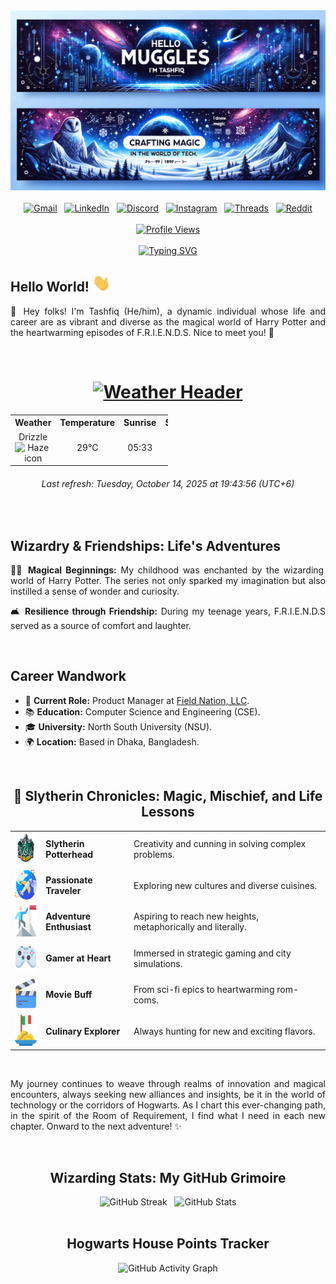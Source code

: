 <!-- Banner Image -->
<div align="center">
  <img src="https://github.com/tashfiqul-islam/tashfiqul-islam/blob/master/assets/tashfiq-banner.png" alt="Tashfiq-Banner" />
</div>
<!-- End of Banner Image -->

<br>

<!-- Social Media Badges -->
<div align="center">
  <a href="mailto:tashfiq61@gmail.com"><img src="https://img.shields.io/badge/Gmail-D14836?style=for-the-badge&logo=gmail&logoColor=white" alt="Gmail"/></a> &nbsp;
  <a href="https://www.linkedin.com/in/tashfiqulislam/"><img src="https://img.shields.io/badge/LinkedIn-0077B5?style=for-the-badge&logo=linkedin&logoColor=white" alt="LinkedIn"/></a> &nbsp;
  <a href="https://discordapp.com/users/257896257740079105"><img src="https://img.shields.io/badge/Discord-7289DA?style=for-the-badge&logo=discord&logoColor=white" alt="Discord"/></a> &nbsp;
  <a href="https://www.instagram.com/_tashfiqulislam/"><img src="https://img.shields.io/badge/Instagram-E4405F?style=for-the-badge&logo=instagram&logoColor=white" alt="Instagram"/></a> &nbsp;
  <a href="https://www.threads.net/@_tashfiqulislam"><img src="https://img.shields.io/badge/Threads-000000?style=for-the-badge&logo=Threads&logoColor=white" alt="Threads"/></a> &nbsp;
  <a href="https://www.reddit.com/user/DeadShotss/"><img src="https://img.shields.io/badge/Reddit-FF4500?style=for-the-badge&logo=reddit&logoColor=white" alt="Reddit"/></a>
</div>
<!-- End of Social Media Badges -->

<br>

<!-- Profile Views Counter -->
<div align="center">
  <a href="https://github.com/tashfiqul-islam/profile-view-counter" target="_blank">
    <img src="https://profile-view-counter-jcp1.onrender.com/api/view-counter?username=tashfiqul-islam&cachebust=1" alt="Profile Views" />
  </a>
</div>
<!-- End of Profile Views Counter -->

<br>

<!-- Typing SVG greetings -->
<div align="center">
  <a alt="Tashfiq" title="Tashfiq" href="https://github.com/tashfiqul-islam/">
    <img src="https://readme-typing-svg.demolab.com?font=Fira+Code&size=25&duration=3750&pause=1000&color=60ABEE&center=true&vCenter=true&random=false&width=450&height=100&lines=Hello+there!+I'm+Tashfiq.+;Fancy+seeing+you+here!" alt="Typing SVG" />
  </a>
</div>
<!-- End of Typing SVG greetings -->

<!-- Hello World -->
<div style="text-align: justify;">
  <h2>Hello World! <img src="https://github.com/tashfiqul-islam/tashfiqul-islam/blob/master/assets/Hi.gif" width="29px"> </h1>
  <p>👋 Hey folks! I'm Tashfiq (He/him), a dynamic individual whose life and career are as vibrant and diverse as the magical world of Harry Potter and the heartwarming episodes of F.R.I.E.N.D.S. Nice to meet you! 🍻</p>
</div>
<!-- End of Hello World -->

  <br>

  <!-- Dhaka's weather table -->
<h1 align="center"> <a href="https://github.com/tashfiqul-islam/profile-weather-view"><img src="https://custom-icon-badges.demolab.com/badge/Dhaka's%20Weather-36454F?style=for-the-badge&logo=bd1-flag-icon" alt="Weather Header"></a> </h1>
<table align="center" style="width:50%">
    <tr style="text-align:center">
        <th>Weather</th>
        <th>Temperature</th>
        <th>Sunrise</th>
        <th>Sunset</th>
        <th>Humidity</th>
    </tr>
<tr style="text-align:center">
  <!-- Hourly Weather Update -->
        <td align="center">Drizzle <img width="15" src="https://openweathermap.org/img/w/50n.png" alt="Haze icon"></td>
        <td align="center">29°C</td>
        <td align="center">05:33</td>
        <td align="center">18:33</td>
        <td align="center">70%</td>
        <!-- End of Hourly Weather Update -->
  </tr>
  </table>
  <div align="center">
    <h6>
      <em>Last refresh: Tuesday, October 14, 2025 at 19:43:56 (UTC+6)</em>
    </h6>
  </div>
  <!-- End of Dhaka's weather table -->

<br>

<!-- Magical Insights Section -->
<div style="text-align: justify;">
  <h2>Wizardry & Friendships: Life's Adventures</h2>
  <p>🧙‍♂️ <strong>Magical Beginnings:</strong> My childhood was enchanted by the wizarding world of Harry Potter. The series not only sparked my imagination but also instilled a sense of wonder and curiosity.</p>
  <p>🛋️ <strong>Resilience through Friendship:</strong> During my teenage years, F.R.I.E.N.D.S served as a source of comfort and laughter.</p>
</div>
<!-- End of Magical Insights Section -->

<br>

<!-- Career Wandwork Section -->
<div style="text-align: justify;">
  <h2>Career Wandwork</h2>
  <ul>
    <li>💼 <strong>Current Role:</strong> Product Manager at <a href="https://github.com/fieldnation">Field Nation, LLC</a>.</li>
    <li>📚 <strong>Education:</strong> Computer Science and Engineering (CSE).</li>
    <li>🎓 <strong>University:</strong> North South University (NSU).</li>
    <li>🌍 <strong>Location:</strong> Based in Dhaka, Bangladesh.</li>
  </ul>
</div>
<!-- End of Career Wandwork Section -->

<br>

<!-- Start of Muggle Pursuits Section -->
<div align="center">

  <h2>🌟 Slytherin Chronicles: Magic, Mischief, and Life Lessons</h2>

  <table>
    <tr>
      <td><img alt="Slytherin" title="Slytherin" src="./assets/slytherin-logo.svg" width="50" height="50"></td>
      <td><strong>Slytherin Potterhead</strong></td>
      <td>Creativity and cunning in solving complex problems.</td>
    </tr>
    <tr>
      <td><img alt="Travel" title="Travel" src="./assets/airplane.png" width="50" height="50"></td>
      <td><strong>Passionate Traveler</strong></td>
      <td>Exploring new cultures and diverse cuisines.</td>
    </tr>
    <tr>
      <td><img alt="Adventure" title="Adventure" src="./assets/climbing.png" width="50" height="50"></td>
      <td><strong>Adventure Enthusiast</strong></td>
      <td>Aspiring to reach new heights, metaphorically and literally.</td>
    </tr>
    <tr>
      <td><img alt="Gaming" title="Gaming" src="./assets/game-controller.png" width="50" height="50"></td>
      <td><strong>Gamer at Heart</strong></td>
      <td>Immersed in strategic gaming and city simulations.</td>
    </tr>
    <tr>
      <td><img alt="Movies" title="Movies" src="./assets/film-slate.png" width="50" height="50"></td>
      <td><strong>Movie Buff</strong></td>
      <td>From sci-fi epics to heartwarming rom-coms.</td>
    </tr>
    <tr>
      <td><img alt="Cuisine" title="Cuisine" src="./assets/pasta.png" width="50" height="50"></td>
      <td><strong>Culinary Explorer</strong></td>
      <td>Always hunting for new and exciting flavors.</td>
    </tr>
  </table>

</div>
<!-- End of Muggle Pursuits Section -->

<br>

<!-- Closing Section -->
<div style="text-align: justify;">
  <p>My journey continues to weave through realms of innovation and magical encounters, always seeking new alliances and insights, be it in the world of technology or the corridors of Hogwarts. As I chart this ever-changing path, in the spirit of the Room of Requirement, I find what I need in each new chapter. Onward to the next adventure! ✨</p>
</div>
<!-- End of Closing Section -->

<br>

<!-- Wizarding Stats: My GitHub Grimoire -->
<div align="center">
  <h2>Wizarding Stats: My GitHub Grimoire</h2>
  <div align="center">
    <img height="170px" src="https://streak-stats.demolab.com?user=tashfiqul-islam&theme=holi-theme&card_width=467.5&hide_current_streak=false" alt="GitHub Streak"/>
    &nbsp;
    <img height="170px" src="https://github-readme-stats.vercel.app/api?username=tashfiqul-islam&show_icons=true&rank_icon=github&theme=holi" alt="GitHub Stats"/>
  </div>
</div>
<!-- End of Wizarding Stats: My GitHub Grimoire -->

<br>

<!-- Activity Graph -->
<div align="center">
  <h2>Hogwarts House Points Tracker</h2>
  <img height="290px"src="https://github-readme-activity-graph.vercel.app/graph?username=tashfiqul-islam&hide_title=true&hide_border=false&title_color=60ABEE&line=60ABEE&radius=10&theme=github-dark-dimmed" alt="GitHub Activity Graph"/>
</div>
<!-- End of Activity Graph -->

